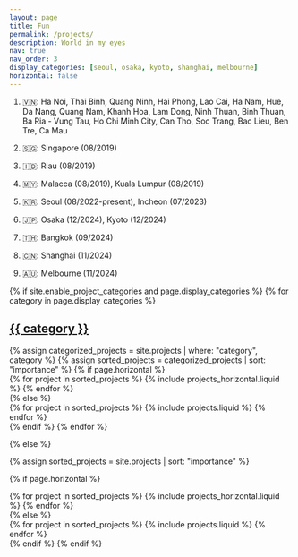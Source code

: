 ```yaml
---
layout: page
title: Fun
permalink: /projects/
description: World in my eyes
nav: true
nav_order: 3
display_categories: [seoul, osaka, kyoto, shanghai, melbourne]
horizontal: false
---
```

1. :vietnam:: Ha Noi, Thai Binh, Quang Ninh, Hai Phong, Lao Cai, Ha Nam, Hue, Da Nang, Quang Nam, Khanh Hoa, Lam Dong, Ninh Thuan, Binh Thuan, Ba Ria - Vung Tau, Ho Chi Minh City, Can Tho, Soc Trang, Bac Lieu, Ben Tre, Ca Mau

2. :singapore:: Singapore (08/2019)

3. :indonesia:: Riau (08/2019)

4. :malaysia:: Malacca (08/2019), Kuala Lumpur (08/2019)

5. :kr:: Seoul (08/2022-present), Incheon (07/2023)

6. :jp:: Osaka (12/2024), Kyoto (12/2024)
 
7. :thailand:: Bangkok (09/2024)

8. :cn:: Shanghai (11/2024)
 
9. :australia:: Melbourne (11/2024)

<!-- 8. :australia:: Melbourne -->


<!-- pages/projects.md -->
<div class="projects">
{% if site.enable_project_categories and page.display_categories %}
  <!-- Display categorized projects -->
  {% for category in page.display_categories %}
  <a id="{{ category }}" href=".#{{ category }}">
    <h2 class="category">{{ category }}</h2>
  </a>
  {% assign categorized_projects = site.projects | where: "category", category %}
  {% assign sorted_projects = categorized_projects | sort: "importance" %}
  <!-- Generate cards for each project -->
  {% if page.horizontal %}
  <div class="container">
    <div class="row row-cols-2">
    {% for project in sorted_projects %}
      {% include projects_horizontal.liquid %}
    {% endfor %}
    </div>
  </div>
  {% else %}
  <div class="grid">
    {% for project in sorted_projects %}
      {% include projects.liquid %}
    {% endfor %}
  </div>
  {% endif %}
  {% endfor %}

{% else %}

<!-- Display projects without categories -->

{% assign sorted_projects = site.projects | sort: "importance" %}

  <!-- Generate cards for each project -->

{% if page.horizontal %}

  <div class="container">
    <div class="row row-cols-2">
    {% for project in sorted_projects %}
      {% include projects_horizontal.liquid %}
    {% endfor %}
    </div>
  </div>
  {% else %}
  <div class="grid">
    {% for project in sorted_projects %}
      {% include projects.liquid %}
    {% endfor %}
  </div>
  {% endif %}
{% endif %}
</div>
